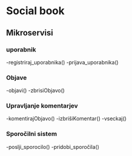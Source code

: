 # Social book

## Mikroservisi

### uporabnik
-registriraj_uporabnika()
-prijava_uporabnika()

### Objave
-objavi()
-zbrisiObjavo()

### Upravljanje komentarjev
-komentirajObjavo()
-izbrišiKomentar()
-vseckaj()

### Sporočilni sistem
-poslji_sporocilo()
-pridobi_sporočila()
